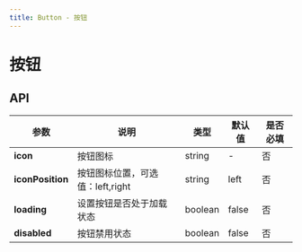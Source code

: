 ```yaml
---
title: Button - 按钮
---
```

# 按钮

<ClientOnly>
<template>
<Container title="基础">
    <template #list>
        <mi-button>普通按钮</mi-button>
        <mi-button disabled>禁用按钮</mi-button>
        <mi-button :loading="true">加载中</mi-button>
        <mi-button :loading="loading" @click="loading=!loading">{{loading?'加载中':'点击加载'}}</mi-button>
    </template>
<template #code>

  ```vue
<template>
    <mi-button>普通按钮</mi-button>
    <mi-button disabled>禁用按钮</mi-button>
    <mi-button :loading="true">加载按钮</mi-button>
    <mi-button :loading="loading" @click="loading=!loading">点击加载</mi-button>
</template>


<script>
  import Button from '../../src/components/button/Button.vue';
  import ButtonGroup from '../../src/components/button/ButtonGroup.vue';
    export default {
      components: {
        'mi-button':Button,
        'mi-button-group':ButtonGroup,
      },
      data() {
        return {
          loading: false,
        }
      }
    };
</script>
  ```
</template>
</Container>
</template>


<template>
<Container title="有图标">
    <template #list>
        <mi-button icon="jiazaizhong">左图标按钮</mi-button>
        <mi-button icon="jiazaizhong" iconPosition="right">右图标按钮</mi-button>
    </template>
<template #code>

  ```vue
<template>
    <mi-button icon="jiazaizhong">左图标按钮</mi-button>
    <mi-button icon="jiazaizhong" iconPosition="right">右图标按钮</mi-button>
</template>


<script>
  import Button from '../../src/components/button/Button.vue';
  import ButtonGroup from '../../src/components/button/ButtonGroup.vue';
    export default {
      components: {
        'mi-button':Button,
        'mi-button-group':ButtonGroup,
      },
    };
</script>
  ```
</template>
</Container>
</template>


<template>
<Container title="组合">
    <template #list>
        <mi-button-group>
            <mi-button>上一页</mi-button>
            <mi-button>主页</mi-button>
            <mi-button>下一页</mi-button>
        </mi-button-group>
    </template>
<template #code>

  ```vue
<template>
    <mi-button-group>
      <mi-button>上一页</mi-button>
      <mi-button>主页</mi-button>
      <mi-button>下一页</mi-button>
    </mi-button-group>
</template>


<script>
  import Button from '../../src/components/button/Button.vue';
  import ButtonGroup from '../../src/components/button/ButtonGroup.vue';
    export default {
      components: {
         'mi-button':Button,
         'mi-button-group':ButtonGroup,
      },
    };
</script>
  ```
</template>
</Container>
</template>

</ClientOnly>




<script>
  import Button from '../../src/components/button/Button.vue';
  import ButtonGroup from '../../src/components/button/ButtonGroup.vue';
  export default {
    components: {
    'mi-button':Button,
    'mi-button-group':ButtonGroup,
    },
        data() {
          return {
            loading: false,
            }
        }
  };
</script>



## API
|    参数      | 说明 | 类型 | 默认值 | 是否必填 |
| ----------   | ---  | ---- | ------ |  ----|
| **icon**         | 按钮图标  | string | - | 否 |
| **iconPosition** | 按钮图标位置，可选值：left,right  | string | left | 否 |
| **loading**      | 设置按钮是否处于加载状态  | boolean | false | 否 |
| **disabled**     | 按钮禁用状态  | boolean | false| 否 |


